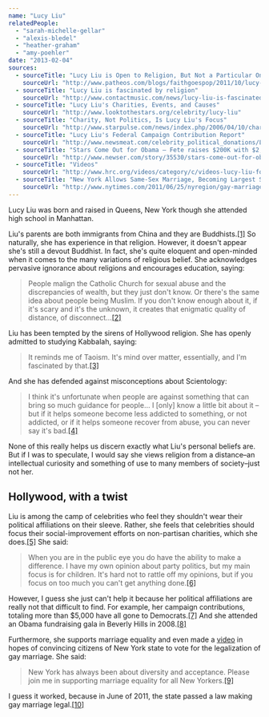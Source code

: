```yaml
---
name: "Lucy Liu"
relatedPeople:
  - "sarah-michelle-gellar"
  - "alexis-bledel"
  - "heather-graham"
  - "amy-poehler"
date: "2013-02-04"
sources:
  - sourceTitle: "Lucy Liu is Open to Religion, But Not a Particular One"
    sourceUrl: "http://www.patheos.com/blogs/faithgoespop/2011/10/lucy-liu-is-open-to-religion-but-not-a-particular-one/"
  - sourceTitle: "Lucy Liu is fascinated by religion"
    sourceUrl: "http://www.contactmusic.com/news/lucy-liu-is-fascinated-by-religion_1249262"
  - sourceTitle: "Lucy Liu's Charities, Events, and Causes"
    sourceUrl: "http://www.looktothestars.org/celebrity/lucy-liu"
  - sourceTitle: "Charity, Not Politics, Is Lucy Liu's Focus"
    sourceUrl: "http://www.starpulse.com/news/index.php/2006/04/10/charity_not_politics_is_lucy_liu_s_focus"
  - sourceTitle: "Lucy Liu's Federal Campaign Contribution Report"
    sourceUrl: "http://www.newsmeat.com/celebrity_political_donations/Lucy_Liu.php"
  - sourceTitle: "Stars Come Out for Obama – Fete raises $200K with $2,300 tix"
    sourceUrl: "http://www.newser.com/story/35530/stars-come-out-for-obama.html"
  - sourceTitle: "Videos"
    sourceUrl: "http://www.hrc.org/videos/category/c/videos-lucy-liu-for-hrcs-new-yorkers-for-marriage-equality#.UP2QC-gZ-Bg"
  - sourceTitle: "New York Allows Same-Sex Marriage, Becoming Largest State to Pass Law"
    sourceUrl: "http://www.nytimes.com/2011/06/25/nyregion/gay-marriage-approved-by-new-york-senate.html?pagewanted=all&_r=0"
---
```


Lucy Liu was born and raised in Queens, New York though she attended high school in Manhattan.

Liu's parents are both immigrants from China and they are Buddhists.<a class="source-citation" href="#http://www.patheos.com/blogs/faithgoespop/2011/10/lucy-liu-is-open-to-religion-but-not-a-particular-one/" title="Lucy Liu is Open to Religion, But Not a Particular One">[1]</a> So naturally, she has experience in that religion. However, it doesn't appear she's still a devout Buddhist. In fact, she's quite eloquent and open-minded when it comes to the many variations of religious belief. She acknowledges pervasive ignorance about religions and encourages education, saying:

>People malign the Catholic Church for sexual abuse and the discrepancies of wealth, but they just don't know. Or there's the same idea about people being Muslim. If you don't know enough about it, if it's scary and it's the unknown, it creates that enigmatic quality of distance, of disconnect…<a class="source-citation" href="#http://www.contactmusic.com/news/lucy-liu-is-fascinated-by-religion_1249262" title="Lucy Liu is fascinated by religion">[2]</a>

Liu has been tempted by the sirens of Hollywood religion. She has openly admitted to studying Kabbalah, saying:

>It reminds me of Taoism. It's mind over matter, essentially, and I'm fascinated by that.<a class="source-citation" href="#http://www.patheos.com/blogs/faithgoespop/2011/10/lucy-liu-is-open-to-religion-but-not-a-particular-one/" title="Lucy Liu is Open to Religion, But Not a Particular One">[3]</a>

And she has defended against misconceptions about Scientology:

>I think it's unfortunate when people are against something that can bring so much guidance for people… I [only] know a little bit about it – but if it helps someone become less addicted to something, or not addicted, or if it helps someone recover from abuse, you can never say it's bad.<a class="source-citation" href="#http://www.patheos.com/blogs/faithgoespop/2011/10/lucy-liu-is-open-to-religion-but-not-a-particular-one/" title="Lucy Liu is Open to Religion, But Not a Particular One">[4]</a>

None of this really helps us discern exactly what Liu's personal beliefs are. But if I was to speculate, I would say she views religion from a distance–an intellectual curiosity and something of use to many members of society–just not her.


## Hollywood, with a twist

Liu is among the camp of celebrities who feel they shouldn't wear their political affiliations on their sleeve. Rather, she feels that celebrities should focus their social-improvement efforts on non-partisan charities, which she does.<a class="source-citation" href="#http://www.looktothestars.org/celebrity/lucy-liu" title="Lucy Liu&apos;s Charities, Events, and Causes">[5]</a> She said:

>When you are in the public eye you do have the ability to make a difference. I have my own opinion about party politics, but my main focus is for children. It's hard not to rattle off my opinions, but if you focus on too much you can't get anything done.<a class="source-citation" href="#http://www.starpulse.com/news/index.php/2006/04/10/charity_not_politics_is_lucy_liu_s_focus" title="Charity, Not Politics, Is Lucy Liu&apos;s Focus">[6]</a>

However, I guess she just can't help it because her political affiliations are really not that difficult to find. For example, her campaign contributions, totaling more than $5,000 have all gone to Democrats.<a class="source-citation" href="#http://www.newsmeat.com/celebrity_political_donations/Lucy_Liu.php" title="Lucy Liu&apos;s Federal Campaign Contribution Report">[7]</a> And she attended an Obama fundraising gala in Beverly Hills in 2008.<a class="source-citation" href="#http://www.newser.com/story/35530/stars-come-out-for-obama.html" title="Stars Come Out for Obama – Fete raises $200K with $2,300 tix">[8]</a>

Furthermore, she supports marriage equality and even made a [video](http://www.hrc.org/videos/category/c/videos-lucy-liu-for-hrcs-new-yorkers-for-marriage-equality#.UP2QC-gZ-Bg) in hopes of convincing citizens of New York state to vote for the legalization of gay marriage. She said:

>New York has always been about diversity and acceptance. Please join me in supporting marriage equality for all New Yorkers.<a class="source-citation" href="#http://www.hrc.org/videos/category/c/videos-lucy-liu-for-hrcs-new-yorkers-for-marriage-equality#.UP2QC-gZ-Bg" title="Videos">[9]</a>

I guess it worked, because in June of 2011, the state passed a law making gay marriage legal.<a class="source-citation" href="#http://www.nytimes.com/2011/06/25/nyregion/gay-marriage-approved-by-new-york-senate.html?pagewanted=all&_r=0" title="New York Allows Same-Sex Marriage, Becoming Largest State to Pass Law">[10]</a>